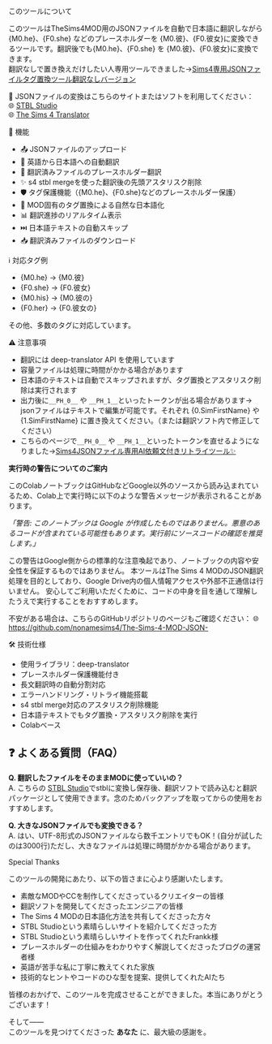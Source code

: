 このツールについて

このツールはTheSims4MOD用のJSONファイルを自動で日本語に翻訳しながら{M0.he}、{F0.she} などのプレースホルダーを {M0.彼}、{F0.彼女}に変換できるツールです。翻訳後でも{M0.he}、{F0.she} を {M0.彼}、{F0.彼女}に変換できます。  
翻訳なしで置き換えだけしたい人専用ツールできました→<a href="https://nonamesims4.github.io/The-Sims-4-MOD-JSON-/" target="_blank" rel="noopener noreferrer">Sims4専用JSONファイルタグ置換ツール翻訳なしバージョン</a>    


🔄 JSONファイルの変換はこちらのサイトまたはソフトを利用してください：  
🌐 <a href="https://stbl.sims4toolkit.com/" target="_blank" rel="noopener noreferrer">STBL Studio</a>  
🌐 <a href="https://github.com/voky1" target="_blank" rel="noopener noreferrer">The Sims 4 Translator</a>  


🔧 機能

- 📤 JSONファイルのアップロード
- 🔄 英語から日本語への自動翻訳
- 🔧 翻訳済みファイルのプレースホルダー翻訳
- ✨ s4 stbl mergeを使った翻訳後の先頭アスタリスク削除
- 🛡️ タグ保護機能（{M0.he}、{F0.she}などのプレースホルダー保護）
- 📝 MOD固有のタグ置換による自然な日本語化
- 📊 翻訳進捗のリアルタイム表示
- ⏭️ 日本語テキストの自動スキップ
- 📥 翻訳済みファイルのダウンロード



ℹ️ 対応タグ例
- {M0.he}   → {M0.彼} 
- {F0.she}  → {F0.彼女}
- {M0.his}  → {M0.彼の}
- {F0.her}  → {F0.彼女の}  

その他、多数のタグに対応しています。


⚠️ 注意事項

- 翻訳には deep-translator API を使用しています
- 容量ファイルは処理に時間がかかる場合があります
- 日本語のテキストは自動でスキップされますが、タグ置換とアスタリスク削除は実行されます
- 出力後に`__PH_0__` や `__PH_1__`といったトークンが出る場合があります→ jsonファイルはテキストで編集が可能です。それぞれ {0.SimFirstName} や {1.SimFirstName} に置き換えてください。（または翻訳ソフト内で修正してください）
- こちらのページで`__PH_0__` や `__PH_1__`といったトークンを直せるようになりました→<a href="https://nonamesims4.github.io/Sims4JSON-AI-/" target="_blank" rel="noopener">Sims4JSONファイル専用AI依頼文付きリトライツール✨</a>

**実行時の警告についてのご案内**

このColabノートブックはGitHubなどGoogle以外のソースから読み込まれているため、Colab上で実行時に以下のような警告メッセージが表示されることがあります。

*「警告: このノートブックは Google が作成したものではありません。悪意のあるコードが含まれている可能性もあります。実行前にソースコードの確認を推奨します。」*

この警告はGoogle側からの標準的な注意喚起であり、ノートブックの内容や安全性を保証するものではありません。
本ツールはThe Sims 4 MODのJSON翻訳処理を目的としており、Google Drive内の個人情報アクセスや外部不正通信は行いません。
安心してご利用いただくために、コードの中身を目を通して理解したうえで実行することをおすすめします。

不安がある場合は、こちらのGitHubリポジトリのページもご確認ください： 🌐https://github.com/nonamesims4/The-Sims-4-MOD-JSON-

🛠️ 技術仕様
- 使用ライブラリ：deep-translator
- プレースホルダー保護機能付き
- 長文翻訳時の自動分割対応
- エラーハンドリング・リトライ機能搭載
- s4 stbl merge対応のアスタリスク削除機能
- 日本語テキストでもタグ置換・アスタリスク削除を実行
- Colabベース

## ❓ よくある質問（FAQ）

**Q. 翻訳したファイルをそのままMODに使っていいの？**  
A. こちらの <a href="https://stbl.sims4toolkit.com/" target="_blank" rel="noopener noreferrer">STBL Studio</a>でstblに変換し保存後、翻訳ソフトで読み込むと翻訳パッケージとして使用できます。念のためバックアップを取ってからの使用をおすすめします。

**Q. 大きなJSONファイルでも変換できる？**  
A. はい、UTF-8形式のJSONファイルなら数千エントリでもOK！(自分が試したのは3000行)ただし、大きなファイルは処理に時間がかかる場合があります。









Special Thanks

このツールの開発にあたり、以下の皆さまに心より感謝いたします。

- 素敵なMODやCCを制作してくださっているクリエイターの皆様  
- 翻訳ソフトを開発してくださったエンジニアの皆様  
- The Sims 4 MODの日本語化方法を共有してくださった方々  
- STBL Studioという素晴らしいサイトを紹介してくださった方
- STBL Studioという素晴らしいサイトを作ってくれたFrankk様
- プレースホルダーの仕組みをわかりやすく解説してくださったブログの運営者様  
- 英語が苦手な私に丁寧に教えてくれた家族
- 技術的なヒントやコードのひな型を提案、提供してくれたAIたち

皆様のおかげで、このツールを完成させることができました。本当にありがとうございます！


そして――  
このツールを見つけてくださった **あなた** に、最大級の感謝を。

